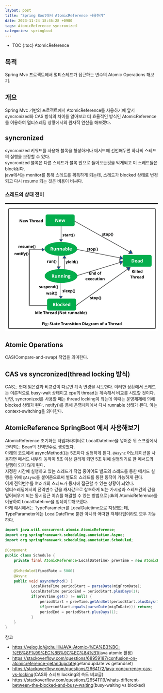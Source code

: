 ```yaml
---
layout: post
title: "Spring Boot에서 AtomicReference 사용하기"
date: 2023-11-24 18:46:28 +0900
tags: AtomicReference syncronized
categories: springboot
---
```

* TOC
{:toc}
AtomicReference

## 목적
Spring Mvc 프로젝트에서 멀티스레드가 접근하는 변수의 Atomic Operations 해보기.

## 개요
Spring Mvc 기반의 프로젝트에서 AtomicReference를 사용하기에 앞서 syncronized와 CAS 방식의 차이를 알아보고 더 효율적인 방식인 AtomicReference를 이용하여 멀티스레딩 상황에서의 원자적 연산을 해보겠다.

## syncronized
syncronized 키워드를 사용해 블록을 형성하거나 메서드에 선언해두면 하나의 스레드의 실행을 보장할 수 있다.  
syncronized 블록은 다른 스레드가 블록 안으로 들어오는것을 막게되고 이 스레드들은 block된다.  
java에서는 monitor를 통해 스레드를 획득하게 되는데, 스레드가 blocked 상태로 변경되고 다시 resume 되는 것은 비용이 비싸다.  

### 스레드의 상태 전이
![Alt text](.../../../static/img/20231124-atomic/184344.png)

## Atomic Operations
CAS(Compare-and-swap) 작업을 의미한다.

## CAS vs syncronized(thread locking 방식)
CAS는 현재 읽은값과 비교값이 다르면 계속 변경을 시도한다. 이러한 상황에서 스레드는 이론적으로 busy-wait 상태이고 cpu의 thread는 계속해서 비교를 시도할 것이다.  
반면, syncronized를 사용할 때는 thread locking이 되는데 이때는 운영체제에 의해 blocked 상태가 된다. notify()를 통해 운영체제에서 다시 runnable 상태가 된다. 이는 context-switching을 의미한다.

## AtomicReference SpringBoot 에서 사용해보기
AtomicReference 초기화는 타입파라미터로 LocalDatetime을 넣어준 뒤 스프링에서 관리되는 Bean의 전역변수로 생성했다.  
아래의 코드에서 asyncMethod()는 5초마다 실행하게 된다. ``@Async`` 어노테이션을 사용하면 메서드 내부의 동작이 5초 이상 걸리게 되면 5초 뒤에 실행되기로 한 메서드의 실행이 되지 않게 된다.  
지정한 시간에 실행하고 있는 스레드가 작업 중이어도 별도의 스레드를 통한 메서드 실행을 위해 ``@Async``를 붙여줌으로써 별도의 스레드를 통한 동작이 가능하게 된다.    
이제 전역변수를 여러개의 스레드가 동시에 접근할 수 있는 상황이 되었다.  
멀티스레딩에서의 전역변수 값을 캐시값으로 참조하게 되는 가시성과 스레드간의 값을 덮어씌우게 되는 동시접근 이슈를 해결할 수 있는 방법으로 jdk의 AtomicReference를 이용하여 LocalDatetime을 업데이트해보겠다.  
아래 예시에서는 TypeParameter를 LocalDatetime으로 지정했는데, TypeParameter에는 LocalDateTime 뿐만 아니라 어떠한 객체타입이라도 모두 가능하다.
```java
import java.util.concurrent.atomic.AtomicReference;
import org.springframework.scheduling.annotation.Async;
import org.springframework.scheduling.annotation.Scheduled;

@Component
public class Schedule {
    private final AtomicReference<LocalDateTime> prevTime = new AtomicReference<>();

    @Scheduled(fixedRate = 5000)
    @Async
    public void asyncMethod() {
            LocalDateTime periodStart = parseDate(migFromDate);
            LocalDateTime periodEnd = periodStart.plusDays(1);
            if(prevTime.get() != null) {
                periodStart = prevTime.getAndSet(periodStart.plusDays(1));
                if(periodStart.equals(parseDate(migToDate))) return;
                periodEnd = periodStart.plusDays(1);
            }
    }
}
```
참고
- <https://velog.io/@chullll/JAVA-Atomic-%EA%B3%BC-%EB%8F%99%EC%8B%9C%EC%84%B1>(java atomic 활용)
- <https://stackoverflow.com/questions/68959187/confusion-on-atomicreference-getandupdate>(getandupdate vs getandset)
- <https://stackoverflow.com/questions/2664172/java-concurrency-cas-vs-locking>(CAS와 스레드 locking의 속도 비교글)
- <https://stackoverflow.com/questions/26541119/whats-different-between-the-blocked-and-busy-waiting>(busy-waiting vs blocked)